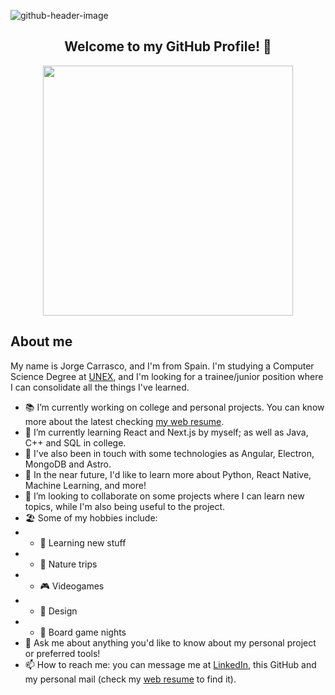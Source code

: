 ![github-header-image](https://github.com/JorgeCarrascoF/JorgeCarrascoF/assets/105206644/1b61a269-e979-40a2-9e21-34798bc43616)
<div align="center">
<h2>
Welcome to my GitHub Profile! 👋  
</h2>
<img align="center" src="https://user-images.githubusercontent.com/74038190/226190894-18e959ba-d458-4a94-ac44-790190f2a947.gif" width='400px'>  
</div>

<h2>About me</h2>
<p>
My name is Jorge Carrasco, and I'm from Spain. I'm studying a Computer Science Degree at <a href="https://www.unex.es/">UNEX</a>, and I'm looking for a trainee/junior position where I can consolidate all the things I've learned.
</p>

- 📚 I’m currently working on college and personal projects. You can know more about the latest checking <a href="https://jorgecarrascof.github.io/">my web resume</a>.
- 🌱 I’m currently learning React and Next.js by myself; as well as Java, C++ and SQL in college.
- 💭 I've also been in touch with some technologies as Angular, Electron, MongoDB and Astro.
- 💫 In the near future, I'd like to learn more about Python, React Native, Machine Learning, and more!
- 👯 I’m looking to collaborate on some projects where I can learn new topics, while I'm also being useful to the project.
- 🏖️ Some of my hobbies include:
- -  🔭 Learning new stuff
- -  🍃 Nature trips
- -  🎮 Videogames
- -  🎨 Design
- -  👾 Board game nights
- 💬 Ask me about anything you'd like to know about my personal project or preferred tools!
- 📫 How to reach me: you can message me at <a href="www.linkedin.com/in/jorge-carrasco-facundo">LinkedIn</a>, this GitHub and my personal mail (check my <a href="https://jorgecarrascof.github.io/">web resume</a> to find it).

